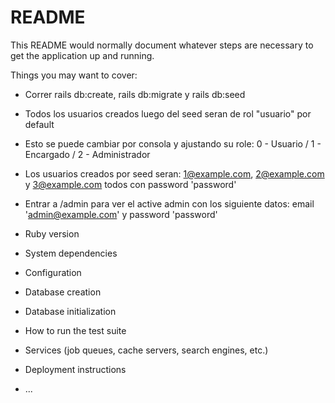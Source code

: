 # README

This README would normally document whatever steps are necessary to get the
application up and running.

Things you may want to cover:

* Correr rails db:create, rails db:migrate y rails db:seed 
* Todos los usuarios creados luego del seed seran de rol "usuario" por default
* Esto se puede cambiar por consola y ajustando su role: 0 - Usuario / 1 - Encargado / 2 - Administrador 
* Los usuarios creados por seed seran: 1@example.com, 2@example.com y 3@example.com todos con password 'password'
* Entrar a /admin para ver el active admin con los siguiente datos: email 'admin@example.com' y password 'password'
* Ruby version

* System dependencies

* Configuration

* Database creation

* Database initialization

* How to run the test suite

* Services (job queues, cache servers, search engines, etc.)

* Deployment instructions

* ...
